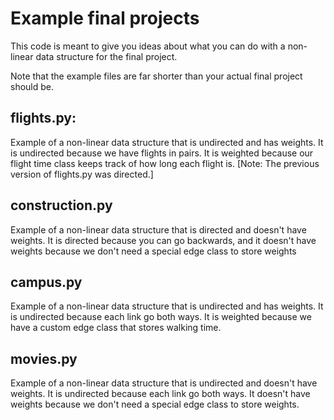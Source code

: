 # Example final projects
This code is meant to give you ideas about what you can do with a non-linear data structure for the final project. 

Note that the example files are far shorter than your actual final project should be.

## flights.py:
Example of a non-linear data structure that is undirected and has weights. It is undirected because we have flights in pairs. It is weighted because our flight time class keeps track of how long each flight is. [Note: The previous version of flights.py was directed.]

## construction.py
Example of a non-linear data structure that is directed and doesn't have weights. It is directed because you can go backwards, and it doesn't have weights because we don't need a special edge class to store weights

## campus.py
Example of a non-linear data structure that is undirected and has weights. It is undirected because each link go both ways. It is weighted because we have a custom edge class that stores walking time.

## movies.py
Example of a non-linear data structure that is undirected and doesn't have weights. It is undirected because each link go both ways. It doesn't have weights because we don't need a special edge class to store weights.